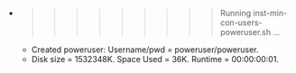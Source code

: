 * >>>>>>>>> Running inst-min-con-users-poweruser.sh ...
  * Created poweruser: Username/pwd = poweruser/poweruser.
  * Disk size = 1532348K. Space Used = 36K. Runtime = 00:00:00:01.
